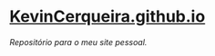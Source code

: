 # [KevinCerqueira.github.io](https://kevincerqueira.github.io/)
###### Repositório para o meu site pessoal.
